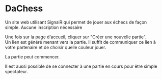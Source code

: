 # DaChess

Un site web utilisant SignalR qui permet de jouer aux échecs de façon simple.
Aucune inscription nécessaire

Une fois sur la page d'accueil, cliquer sur "Créer une nouvelle partie".  
Un lien est généré menant vers la partie. Il suffit de communiquer ce lien à votre partenaire et de choisir quelle couleur jouer.

La partie peut commencer.

Il est aussi possible de se connecter à une partie en cours pour être simple spectateur.

